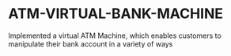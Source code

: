 # ATM-VIRTUAL-BANK-MACHINE
Implemented a virtual ATM Machine, which enables customers to manipulate their bank account in a variety of ways
